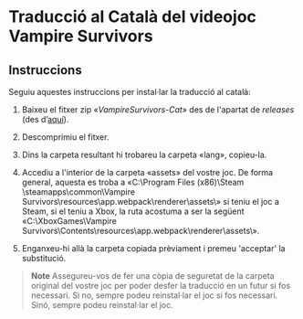 # Traducció al Català del videojoc Vampire Survivors

## Instruccions

Seguiu aquestes instruccions per instal·lar la traducció al català:

1. Baixeu el fitxer zip «_VampireSurvivors-Cat_» des de l'apartat de *releases* (des d’[aquí]()).

2. Descomprimiu el fitxer.

3. Dins la carpeta resultant hi trobareu la carpeta «lang», copieu-la.

4. Accediu a l'interior de la carpeta «assets» del vostre joc. De forma general, aquesta es troba a «C:\Program Files (x86)\Steam \steamapps\common\Vampire Survivors\resources\app\.webpack\renderer\assets\» si teniu el joc a Steam, si el teniu a Xbox, la ruta acostuma a ser la següent «C:\XboxGames\Vampire Survivors\Contents\resources\app\.webpack\renderer\assets\».

5. Enganxeu-hi allà la carpeta copiada prèviament i premeu 'acceptar' la substitució.

> **Note**
> Assegureu-vos de fer una còpia de seguretat de la carpeta original del vostre joc per poder desfer la traducció en un futur si fos necessari. Si no, sempre podeu reinstal·lar el joc si fos necessari. Sinó, sempre podeu reinstal·lar el joc.
